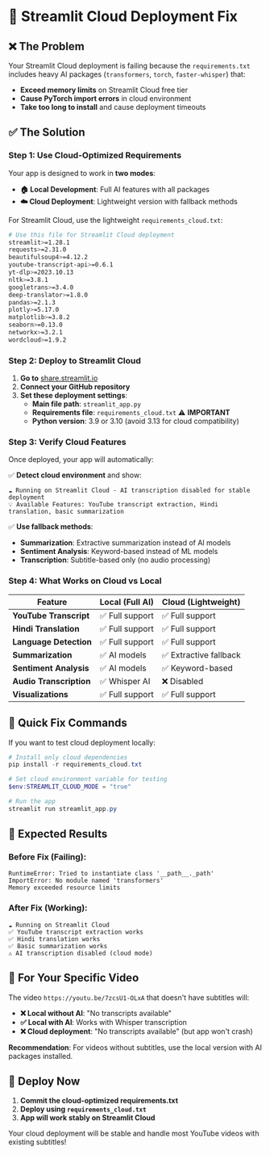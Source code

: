 # 🚀 Streamlit Cloud Deployment Fix

## ❌ **The Problem**
Your Streamlit Cloud deployment is failing because the `requirements.txt` includes heavy AI packages (`transformers`, `torch`, `faster-whisper`) that:
- **Exceed memory limits** on Streamlit Cloud free tier
- **Cause PyTorch import errors** in cloud environment  
- **Take too long to install** and cause deployment timeouts

## ✅ **The Solution**

### **Step 1: Use Cloud-Optimized Requirements**

Your app is designed to work in **two modes**:
- **🏠 Local Development**: Full AI features with all packages
- **☁️ Cloud Deployment**: Lightweight version with fallback methods

For Streamlit Cloud, use the lightweight `requirements_cloud.txt`:

```bash
# Use this file for Streamlit Cloud deployment
streamlit>=1.28.1
requests>=2.31.0
beautifulsoup4>=4.12.2
youtube-transcript-api>=0.6.1
yt-dlp>=2023.10.13
nltk>=3.8.1
googletrans>=3.4.0
deep-translator>=1.8.0
pandas>=2.1.3
plotly>=5.17.0
matplotlib>=3.8.2
seaborn>=0.13.0
networkx>=3.2.1
wordcloud>=1.9.2
```

### **Step 2: Deploy to Streamlit Cloud**

1. **Go to** [share.streamlit.io](https://share.streamlit.io)
2. **Connect your GitHub repository**
3. **Set these deployment settings**:
   - **Main file path**: `streamlit_app.py`
   - **Requirements file**: `requirements_cloud.txt` ⚠️ **IMPORTANT**
   - **Python version**: 3.9 or 3.10 (avoid 3.13 for cloud compatibility)

### **Step 3: Verify Cloud Features**

Once deployed, your app will automatically:

✅ **Detect cloud environment** and show:
```
☁️ Running on Streamlit Cloud - AI transcription disabled for stable deployment
💡 Available Features: YouTube transcript extraction, Hindi translation, basic summarization
```

✅ **Use fallback methods**:
- **Summarization**: Extractive summarization instead of AI models
- **Sentiment Analysis**: Keyword-based instead of ML models  
- **Transcription**: Subtitle-based only (no audio processing)

### **Step 4: What Works on Cloud vs Local**

| Feature | Local (Full AI) | Cloud (Lightweight) |
|---------|----------------|-------------------|
| **YouTube Transcript** | ✅ Full support | ✅ Full support |
| **Hindi Translation** | ✅ Full support | ✅ Full support |
| **Language Detection** | ✅ Full support | ✅ Full support |
| **Summarization** | ✅ AI models | ✅ Extractive fallback |
| **Sentiment Analysis** | ✅ AI models | ✅ Keyword-based |
| **Audio Transcription** | ✅ Whisper AI | ❌ Disabled |
| **Visualizations** | ✅ Full support | ✅ Full support |

## 🔧 **Quick Fix Commands**

If you want to test cloud deployment locally:

```powershell
# Install only cloud dependencies
pip install -r requirements_cloud.txt

# Set cloud environment variable for testing
$env:STREAMLIT_CLOUD_MODE = "true"

# Run the app
streamlit run streamlit_app.py
```

## 🎯 **Expected Results**

### **Before Fix (Failing)**:
```
RuntimeError: Tried to instantiate class '__path__._path'
ImportError: No module named 'transformers'
Memory exceeded resource limits
```

### **After Fix (Working)**:
```
☁️ Running on Streamlit Cloud
✅ YouTube transcript extraction works
✅ Hindi translation works  
✅ Basic summarization works
⚠️ AI transcription disabled (cloud mode)
```

## 📝 **For Your Specific Video**

The video `https://youtu.be/7zcsU1-OLxA` that doesn't have subtitles will:

- **❌ Local without AI**: "No transcripts available"
- **✅ Local with AI**: Works with Whisper transcription  
- **❌ Cloud deployment**: "No transcripts available" (but app won't crash)

**Recommendation**: For videos without subtitles, use the local version with AI packages installed.

## 🚀 **Deploy Now**

1. **Commit the cloud-optimized requirements.txt** 
2. **Deploy using `requirements_cloud.txt`**
3. **App will work stably on Streamlit Cloud**

Your cloud deployment will be stable and handle most YouTube videos with existing subtitles!
